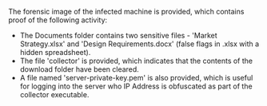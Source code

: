 The forensic image of the infected machine is provided, which contains proof of the following activity:
- The Documents folder contains two sensitive files - 'Market Strategy.xlsx' and 'Design Requirements.docx' (false flags in .xlsx with a hidden spreadsheet).
- The file 'collector' is provided, which indicates that the contents of the download folder have been cleared.
- A file named 'server-private-key.pem' is also provided, which is useful for logging into the server who IP Address is obfuscated as part of the collector executable.